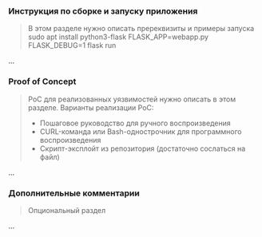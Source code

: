 ### Инструкция по сборке и запуску приложения
> В этом разделе нужно описать пререквизиты и примеры запуска
sudo apt install python3-flask
FLASK_APP=webapp.py FLASK_DEBUG=1 flask run 

...

### Proof of Concept
> PoC для реализованных уязвимостей нужно описать в этом разделе. Варианты реализации PoC:
> - Пошаговое руководство для ручного воспроизведения
> - CURL-команда или Bash-однострочник для программного воспроизведения
> - Скрипт-эксплойт из репозитория (достаточно сослаться на файл)

...

### Дополнительные комментарии
> Опциональный раздел

...
